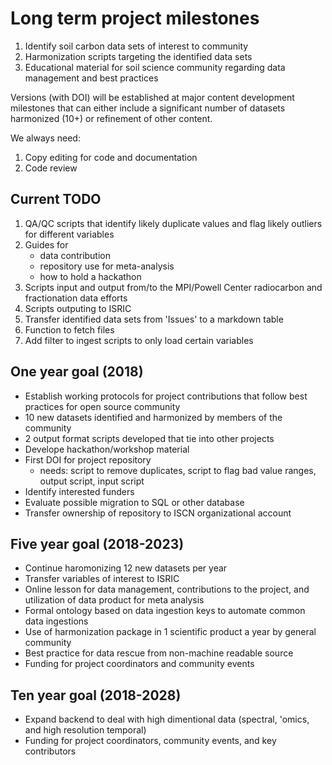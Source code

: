 
# Long term project milestones

1) Identify soil carbon data sets of interest to community
2) Harmonization scripts targeting the identified data sets
3) Educational material for soil science community regarding data management and best practices

Versions (with DOI) will be established at major content development milestones that can either include a significant number of datasets harmonized (10+) or refinement of other content.

We always need:
1) Copy editing for code and documentation
2) Code review

## Current TODO

1) QA/QC scripts that identify likely duplicate values and flag likely outliers for different variables
2) Guides for
    - data contribution
    - repository use for meta-analysis
    - how to hold a hackathon
3) Scripts input and output from/to the MPI/Powell Center radiocarbon and fractionation data efforts
4) Scripts outputing to ISRIC
5) Transfer identified data sets from 'Issues' to a markdown table
6) Function to fetch files
7) Add filter to ingest scripts to only load certain variables


## One year goal (2018)

* Establish working protocols for project contributions that follow best practices for open source community
* 10 new datasets identified and harmonized by members of the community
* 2 output format scripts developed that tie into other projects
* Develope hackathon/workshop material
* First DOI for project repository
  - needs: script to remove duplicates, script to flag bad value ranges, output script, input script
* Identify interested funders
* Evaluate possible migration to SQL or other database
* Transfer ownership of repository to ISCN organizational account

## Five year goal (2018-2023)

* Continue haromonizing 12 new datasets per year
* Transfer variables of interest to ISRIC
* Online lesson for data management, contributions to the project, and utilization of data product for meta analysis
* Formal ontology based on data ingestion keys to automate common data ingestions
* Use of harmonization package in 1 scientific product a year by general community
* Best practice for data rescue from non-machine readable source
* Funding for project coordinators and community events

## Ten year goal (2018-2028)

* Expand backend to deal with high dimentional data (spectral, 'omics, and high resolution temporal)
* Funding for project coordinators, community events, and key contributors
